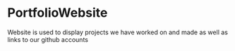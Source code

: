 # PortfolioWebsite
Website is used to display projects we have worked on and made as well as links to our github accounts
